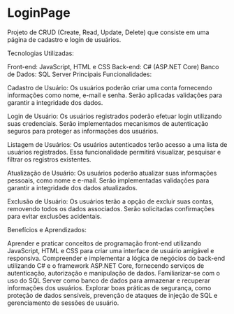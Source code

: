 # LoginPage
Projeto de CRUD (Create, Read, Update, Delete) que consiste em uma página de cadastro e login de usuários.

Tecnologias Utilizadas:

Front-end: JavaScript, HTML e CSS
Back-end: C# (ASP.NET Core)
Banco de Dados: SQL Server
Principais Funcionalidades:

Cadastro de Usuário: Os usuários poderão criar uma conta fornecendo informações como nome, e-mail e senha. Serão aplicadas validações para garantir a integridade dos dados.

Login de Usuário: Os usuários registrados poderão efetuar login utilizando suas credenciais. Serão implementados mecanismos de autenticação seguros para proteger as informações dos usuários.

Listagem de Usuários: Os usuários autenticados terão acesso a uma lista de usuários registrados. Essa funcionalidade permitirá visualizar, pesquisar e filtrar os registros existentes.

Atualização de Usuário: Os usuários poderão atualizar suas informações pessoais, como nome e e-mail. Serão implementadas validações para garantir a integridade dos dados atualizados.

Exclusão de Usuário: Os usuários terão a opção de excluir suas contas, removendo todos os dados associados. Serão solicitadas confirmações para evitar exclusões acidentais.

Benefícios e Aprendizados:

Aprender e praticar conceitos de programação front-end utilizando JavaScript, HTML e CSS para criar uma interface de usuário amigável e responsiva.
Compreender e implementar a lógica de negócios do back-end utilizando C# e o framework ASP.NET Core, fornecendo serviços de autenticação, autorização e manipulação de dados.
Familiarizar-se com o uso do SQL Server como banco de dados para armazenar e recuperar informações dos usuários.
Explorar boas práticas de segurança, como proteção de dados sensíveis, prevenção de ataques de injeção de SQL e gerenciamento de sessões de usuário.
